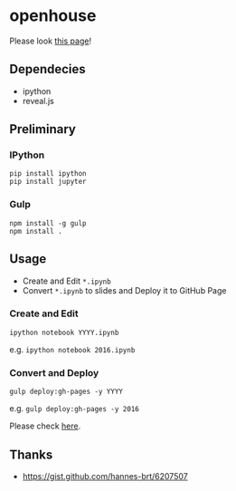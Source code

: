 # openhouse

Please look [this page](http://sakai-lab.github.io/openhouse/)!

## Dependecies

* ipython
* reveal.js

## Preliminary

### IPython

```
pip install ipython
pip install jupyter
```

### Gulp

```
npm install -g gulp
npm install .
```

## Usage

* Create and Edit `*.ipynb`
* Convert `*.ipynb` to slides and Deploy it to GitHub Page

### Create and Edit

```
ipython notebook YYYY.ipynb
```

e.g. `ipython notebook 2016.ipynb`

### Convert and Deploy

```
gulp deploy:gh-pages -y YYYY
```

e.g. `gulp deploy:gh-pages -y 2016`

Please check [here](http://sakai-lab.github.io/openhouse/).

## Thanks

* https://gist.github.com/hannes-brt/6207507

